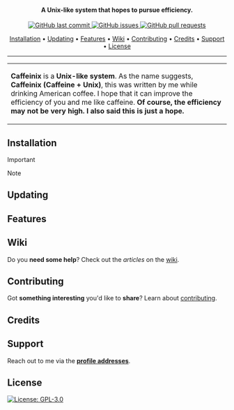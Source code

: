 <h4 align="center">A Unix-like system that hopes to pursue efficiency.</h4>

<p align="center">
    <a href="https://github.com/TroyMitchell911/Caffeinix/commits/main/">
    <img src="https://img.shields.io/github/last-commit/TroyMitchell911/Caffeinix.svg?style=flat-square&logo=github&logoColor=white"
         alt="GitHub last commit">
    <a href="https://github.com/TroyMitchell911/Caffeinix/issues">
    <img src="https://img.shields.io/github/issues-raw/TroyMitchell911/Caffeinix.svg?style=flat-square&logo=github&logoColor=white"
         alt="GitHub issues">
    <a href="https://github.com/TroyMitchell911/Caffeinix/pulls">
    <img src="https://img.shields.io/github/issues-pr-raw/TroyMitchell911/Caffeinix.svg?style=flat-square&logo=github&logoColor=white"
         alt="GitHub pull requests">
</p>

<p align="center">
  <a href="#installation">Installation</a> •
  <a href="#updating">Updating</a> •
  <a href="#features">Features</a> •
  <a href="#wiki">Wiki</a> •
  <a href="#contributing">Contributing</a> •
  <a href="#credits">Credits</a> •
  <a href="#support">Support</a> •
  <a href="#license">License</a>
</p>

---

<table>
<tr>
<td>
  
**Caffeinix** is a **Unix-like system**. As the name suggests, **Caffeinix (Caffeine + Unix)**, this was written by me while drinking American coffee. I hope that it can improve the efficiency of you and me like caffeine. **Of course, the efficiency may not be very high. I also said this is just a hope.**

</td>
</tr>
</table>

## Installation

> [!IMPORTANT]  

> [!NOTE]  

## Updating

## Features

## Wiki

Do you **need some help**? Check out the _articles_ on the [wiki](https://github.com/TroyMitchell911/Caffeinix/wiki/).

## Contributing

Got **something interesting** you'd like to **share**? Learn about [contributing](#).    
## Credits

## Support

Reach out to me via the **[profile addresses](https://github.com/TroyMitchell911)**.

## License

[![License: GPL-3.0](https://img.shields.io/badge/License-GPL%203.0-green)](https://www.tldrlegal.com/license/gnu-general-public-license-v3-gpl-3)

